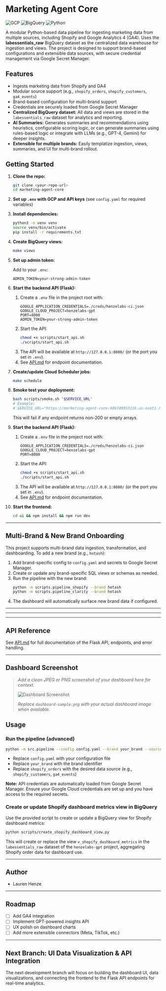 # Marketing Agent Core

![GCP](https://img.shields.io/badge/cloud-GCP-blue)
![BigQuery](https://img.shields.io/badge/storage-BigQuery-yellow)
![Python](https://img.shields.io/badge/lang-Python3.11-blue)

A modular Python-based data pipeline for ingesting marketing data from multiple sources, including Shopify and Google Analytics 4 (GA4). Uses the **labessentials_raw** BigQuery dataset as the centralized data warehouse for ingestion and views. The project is designed to support brand-based configurations and extensible data sources, with secure credential management via Google Secret Manager.

## Features

- Ingests marketing data from Shopify and GA4
- Modular source support (e.g., `shopify_orders`, `shopify_customers`, `ga4_events`)
- Brand-based configuration for multi-brand support
- Credentials are securely loaded from Google Secret Manager
- **Centralized BigQuery dataset:** All data and views are stored in the `labessentials_raw` dataset for analytics and reporting.
- **AI Summaries:** Generates summaries and recommendations using heuristics, configurable scoring logic, or can generate summaries using rules-based logic or integrate with LLMs (e.g., GPT-4, Gemini) for deeper insights.
- **Extensible for multiple brands:** Easily templatize ingestion, views, summaries, and UI for multi-brand rollout.

## Getting Started

1. **Clone the repo:**
   ```sh
   git clone <your-repo-url>
   cd marketing-agent-core
   ```
2. **Set up `.env` with GCP and API keys** (see `config.yaml` for required variables)
3. **Install dependencies:**

   ```sh
   python3 -m venv venv
   source venv/bin/activate
   pip install -r requirements.txt
   ```

4. **Create BigQuery views:**

   ```sh
   make views
   ```

5. **Set up admin token:**

   Add to your `.env`:

   ```env
   ADMIN_TOKEN=your-strong-admin-token
   ```

6. **Start the backend API (Flask):**

   1. Create a `.env` file in the project root with:
      ```env
      GOOGLE_APPLICATION_CREDENTIALS=./creds/henzelabs-ci.json
      GOOGLE_CLOUD_PROJECT=henzelabs-gpt
      PORT=8080
      ADMIN_TOKEN=your-strong-admin-token
      ```
   2. Start the API:
      ```sh
      chmod +x scripts/start_api.sh
      ./scripts/start_api.sh
      ```
   3. The API will be available at `http://127.0.0.1:8080/` (or the port you set in `.env`).
   4. See [API.md](API.md) for endpoint documentation.

7. **Create/update Cloud Scheduler jobs:**

   ```sh
   make schedule
   ```

8. **Smoke test your deployment:**

   ```sh
   bash scripts/smoke.sh "$SERVICE_URL"
   # Example:
   # SERVICE_URL="https://marketing-agent-core-906749953116.us-east1.run.app" bash scripts/smoke.sh "$SERVICE_URL"
   ```

   This will fail if any endpoint returns non-200 or empty arrays.

9. **Start the backend API (Flask):**

   1. Create a `.env` file in the project root with:
      ```env
      GOOGLE_APPLICATION_CREDENTIALS=./creds/henzelabs-ci.json
      GOOGLE_CLOUD_PROJECT=henzelabs-gpt
      PORT=8080
      ```
   2. Start the API:
      ```sh
      chmod +x scripts/start_api.sh
      ./scripts/start_api.sh
      ```
   3. The API will be available at `http://127.0.0.1:8080/` (or the port you set in `.env`).
   4. See [API.md](API.md) for endpoint documentation.

10. **Start the frontend:**
    ```sh
    cd ui && npm install && npm run dev
    ```

---

## Multi-Brand & New Brand Onboarding

This project supports multi-brand data ingestion, transformation, and dashboarding. To add a new brand (e.g., `hotash`):

1. Add brand-specific config to `config.yaml` and secrets to Google Secret Manager.
2. Create or update any brand-specific SQL views or schemas as needed.
3. Run the pipeline with the new brand:
   ```sh
   python -m scripts.pipeline_shopify --brand hotash
   python -m scripts.pipeline_clarity --brand hotash
   ```
4. The dashboard will automatically surface new brand data if configured.

---

---

---

## API Reference

See [API.md](API.md) for full documentation of the Flask API, endpoints, and error handling.

---

## Dashboard Screenshot

> _Add a clean JPEG or PNG screenshot of your dashboard here for context._
>
> ![Dashboard Screenshot](ui/public/dashboard-sample.png)
>
> _Replace `dashboard-sample.png` with your actual dashboard image when available._

## Usage

### Run the pipeline (advanced)

```sh
python -m src.pipeline --config config.yaml --brand your_brand --source shopify_orders
```

- Replace `config.yaml` with your configuration file
- Replace `your_brand` with the brand identifier
- Replace `shopify_orders` with the desired data source (e.g., `shopify_customers`, `ga4_events`)

**Note:** API credentials are automatically loaded from Google Secret Manager. Ensure your Google Cloud credentials are set up and you have access to the required secrets.

### Create or update Shopify dashboard metrics view in BigQuery

Use the provided script to create or update a BigQuery view for Shopify dashboard metrics:

```sh
python scripts/create_shopify_dashboard_view.py
```

This will create or replace the view `v_shopify_dashboard_metrics` in the `labessentials_raw` dataset of the `henzelabs-gpt` project, aggregating Shopify order data for dashboard use.

---

## Author

- Lauren Henze

---

## Roadmap

- [ ] Add GA4 integration
- [ ] Implement GPT-powered insights API
- [ ] UX polish on dashboard charts
- [ ] Add more extensible connectors (Meta, TikTok, etc.)

---

## Next Branch: UI Data Visualization & API Integration

The next development branch will focus on building the dashboard UI, data visualizations, and connecting the frontend to the Flask API endpoints for real-time analytics.

